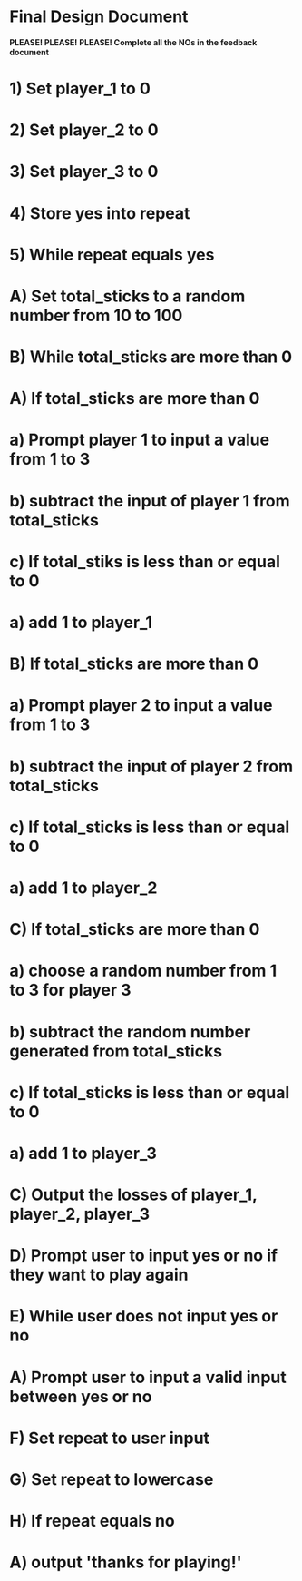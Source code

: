 # Final Design Document
#### PLEASE! PLEASE! PLEASE! Complete all the NOs in the feedback document 
# 1) Set player_1 to 0
# 2) Set player_2 to 0
# 3) Set player_3 to 0
# 4) Store yes into repeat 
# 5) While repeat equals yes
#		A) Set total_sticks to a random number from 10 to 100
#		B) While total_sticks are more than 0 
#      		A) If total_sticks are more than 0
#				a) Prompt player 1 to input a value from 1 to 3
#				b) subtract the input of player 1 from total_sticks
#				c) If total_stiks is less than or equal to 0
#					a) add 1 to player_1 
#      		B) If total_sticks are more than 0
#				a) Prompt player 2 to input a value from 1 to 3
#				b) subtract the input of player 2 from total_sticks
#				c) If total_sticks is less than or equal to 0
#					a) add 1 to player_2
#      		C) If total_sticks are more than 0
#				a) choose a random number from 1 to 3 for player 3
#				b) subtract the random number generated from total_sticks
#				c) If total_sticks is less than or equal to 0
#					a) add 1 to player_3
#		C) Output the losses of player_1, player_2, player_3
#		D) Prompt user to input yes or no if they want to play again
# 		E) While user does not input yes or no 
#			A) Prompt user to input a valid input between yes or no
# 		F) Set repeat to user input
# 		G) Set repeat to lowercase
# 		H) If repeat equals no 
#			A) output 'thanks for playing!'

